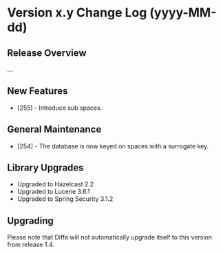 # Version x.y Change Log (yyyy-MM-dd)

## Release Overview

...

## New Features

* [255] - Introduce sub spaces.

## General Maintenance

* [254] - The database is now keyed on spaces with a surrogate key.

## Library Upgrades

* Upgraded to Hazelcast 2.2
* Upgraded to Lucene 3.6.1
* Upgraded to Spring Security 3.1.2

## Upgrading

Please note that Diffa will not automatically upgrade itself to this version from release 1.4.